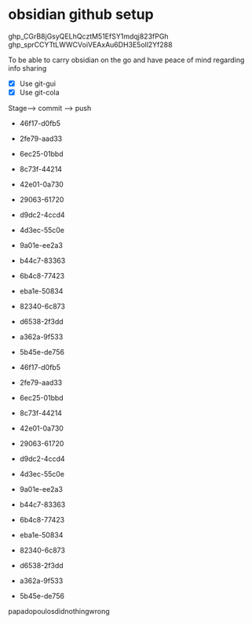 # obsidian github setup
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  
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

To be able to carry obsidian on the go and have peace of mind regarding info sharing

- [x] Use git-gui 
- [x] Use git-cola

Stage--> commit --> push

-   46f17-d0fb5
-   2fe79-aad33
-   6ec25-01bbd
-   8c73f-44214
-   42e01-0a730
-   29063-61720
-   d9dc2-4ccd4
-   4d3ec-55c0e
-   9a01e-ee2a3
-   b44c7-83363
-   6b4c8-77423
-   eba1e-50834
-   82340-6c873
-   d6538-2f3dd
-   a362a-9f533
-   5b45e-de756

-   46f17-d0fb5
-   2fe79-aad33
-   6ec25-01bbd
-   8c73f-44214
-   42e01-0a730
-   29063-61720
-   d9dc2-4ccd4
-   4d3ec-55c0e
-   9a01e-ee2a3
-   b44c7-83363
-   6b4c8-77423
-   eba1e-50834
-   82340-6c873
-   d6538-2f3dd
-   a362a-9f533
-   5b45e-de756

papadopoulosdidnothingwrong  
  
